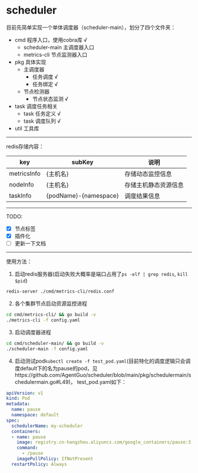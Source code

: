 # scheduler
目前先简单实现一个单体调度器（scheduler-main），划分了四个文件夹：
* cmd 程序入口，使用cobra库 √
  * scheduler-main 主调度器入口
  * metrics-cli 节点监测器入口
* pkg 具体实现
  * 主调度器 
    * 任务调度 √
    * 任务绑定 √
  * 节点检测器
    * 节点状态监测 √ 
* task 调度任务相关
  * task 任务定义 √
  * task 调度队列 √
* util 工具库
---
redis存储内容：

| key         | subKey                | 说明         |
|-------------|-----------------------|------------|
| metricsInfo | {主机名}                 | 存储动态监控信息   |
| nodeInfo    | {主机名}                 | 存储主机静态资源信息 |
| taskInfo    | {podName}-{namespace} | 调度结果信息     |

---
TODO:
- [x] 节点标签
- [x] 插件化
- [ ] 更新一下文档
---
使用方法：
1. 启动redis服务器(启动失败大概率是端口占用了`ps -elf | grep redis`, `kill $pid`)
```bash
redis-server ./cmd/metrics-cli/redis.conf
```
2. 各个集群节点启动资源监控进程
```bash
cd cmd/metrics-cli/ && go build -v
./metrics-cli -f config.yaml
```
3. 启动调度器进程
```bash
cd cmd/scheduler-main/ && go build -v
./scheduler-main -f config.yaml
```
4. 启动测试pod`kubectl create -f test_pod.yaml`(目前特化的调度逻辑只会调度default下的名为pause的pod，见https://github.com/AgentGuo/scheduler/blob/main/pkg/schedulermain/schedulermain.go#L49)， test_pod.yaml如下：
```yaml
apiVersion: v1
kind: Pod
metadata:
  name: pause
  namespace: default
spec:
  schedulerName: my-scheduler
  containers:
  - name: pause
    image: registry.cn-hangzhou.aliyuncs.com/google_containers/pause:3.5
    command:
      - /pause
    imagePullPolicy: IfNotPresent
  restartPolicy: Always
```